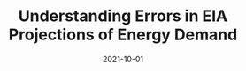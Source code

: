 ---
title: "Understanding Errors in EIA Projections of Energy Demand"
collection: publications
permalink: /publication/2009-eia-projections
date: 2021-10-01
venue: 'Resource and Energy Economics'
paperurl: '/files/pdf/research/fhm-projections.pdf'
link: 'https://doi.org/10.1016/j.reseneeco.2009.04.003'
citation: 'Fischer, Carolyn, Evan Herrnstadt, and Richard Morgenstern. 2009. &quot;Understanding Errors in EIA Projections of Energy Demand &quot; <i>Resource and Energy Economics</i> 31(3): 198-209.'
---
